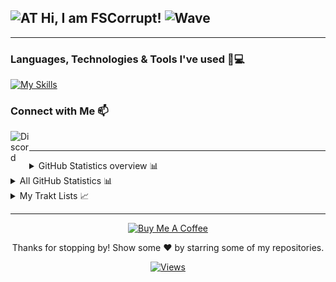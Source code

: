 ## <img alt="AT" height="25px" src="https://images.emojiterra.com/google/noto-emoji/unicode-15.1/color/svg/1f1e6-1f1f9.svg"> Hi, I am FSCorrupt! <img alt="Wave" height="25px" src="https://i.imgur.com/3XPhsvI.gif">

---

### Languages, Technologies & Tools I've used 🚀💻

[![My Skills](https://skillicons.dev/icons?i=powershell,linux,css,git,gitlab,github,githubactions,docker,cloudflare,bash,azure,py,regex,sqlite,ubuntu,vscode&perline=8)](https://skillicons.dev)

### Connect with Me 📫

<p>
  <a href="https://discordapp.com/users/327832511398805504">
    <img align="left" alt="Discord" title="Discord" width="30px" src="https://www.freepnglogos.com/uploads/discord-logo-png/concours-discord-cartes-voeux-fortnite-france-6.png">
  </a>
</p>
<br>




---

<details close>
<summary>GitHub Statistics overview 📊</summary>
<br>
<p>
  <a href="https://github.com/fscorrupt" width="100%">
    <img alt="GitHub Stats" height="165px" src="https://github-readme-stats-ichbinleoon.vercel.app/api?username=fscorrupt&count_private=true&show_icons=true&theme=dark&hide_border=true&hide_title=true&include_all_commits=true">
    <img alt="Top Langs" height="165px" src="https://github-readme-stats-ichbinleoon.vercel.app/api/top-langs?username=fscorrupt&langs_count=10&layout=compact&hide_border=true&theme=dark">
  </a>
</p>
</details>

<details close>
<summary>All GitHub Statistics 📊</summary>
<br>
<p>
  <a href="https://github.com/fscorrupt" width="100%">
    <img alt="GitHub Stats Big" src="./github-metrics.svg">
  </a>
</p>
</details>

<details close>
<summary>My Trakt Lists 📈</summary>
<!-- Trakt Lists Start -->
<br>
Anime Shows:

- [Crunchyroll Shows available in Germany & Austria](https://trakt.tv/users/fs-corrupt/lists/crunchyroll-shows)

- [Anime Shows not on Netflix/Amazon available in Germany & Austria](https://trakt.tv/users/fs-corrupt/lists/anime-s-not-on-amazon-or-netflix)

- [Amazon Anime Shows available in Germany & Austria](https://trakt.tv/users/fs-corrupt/lists/amazon-anime-s)

- [Netflix Anime Shows available in Germany & Austria](https://trakt.tv/users/fs-corrupt/lists/netflix-anime-s)

Shows:

- [Apple Shows available in Germany & Austria](https://trakt.tv/users/fs-corrupt/lists/apple-shows)

- [Disney Shows available in Germany & Austria](https://trakt.tv/users/fs-corrupt/lists/disney-shows)

- [Amazon Shows available in Germany & Austria](https://trakt.tv/users/fs-corrupt/lists/amazon-shows)

- [Top Rated Trending Shows](https://trakt.tv/users/fs-corrupt/lists/top-rated-trending-shows)

- [Netflix Shows available in Germany & Austria](https://trakt.tv/users/fs-corrupt/lists/netflix-shows)

Movies:

- [Apple Movies available in Germany & Austria](https://trakt.tv/users/fs-corrupt/lists/apple-movies)

- [Disney Movies available in Germany & Austria](https://trakt.tv/users/fs-corrupt/lists/disney-movies)

- [Amazon Movies available in Germany & Austria](https://trakt.tv/users/fs-corrupt/lists/amazon-movies)

- [Netflix Movies available in Germany & Austria](https://trakt.tv/users/fs-corrupt/lists/netflix-movies)

- [Crunchyroll Movies available in Germany & Austria](https://trakt.tv/users/fs-corrupt/lists/crunchyroll-movies)

- [Top Rated Trending Movies](https://trakt.tv/users/fs-corrupt/lists/top-rated-trending-movies)

- [Best Rated Movies in 2021](https://trakt.tv/users/fs-corrupt/lists/best-rated-in-2021)

- [Best Rated Movies in 2022](https://trakt.tv/users/fs-corrupt/lists/best-rated-in-2022)

- [Best Movies of Austria](https://trakt.tv/users/fs-corrupt/lists/best-of-austria)

<!-- Trakt Lists End -->
</details>

---

<p align="center">
    <a href="https://ko-fi.com/R6R81S6SC" target="_blank"><img src="https://storage.ko-fi.com/cdn/brandasset/logo_white_stroke_small.png" alt="Buy Me A Coffee" height="35"></a>

<p align="center">Thanks for stopping by! Show some ❤️ by starring some of my repositories.</p>
<p align="center">
  <a href="https://github.com/IchBinLeoon/IchBinLeoon/actions">
    <img alt="Views" src="https://komarev.com/ghpvc/?username=fscorrupt&label=PROFILE+VIEWS&color=orange">
  </a>
</p>
